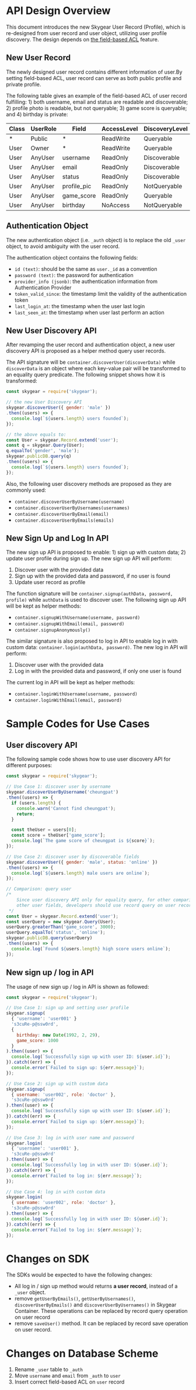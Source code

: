 # API Design Overview

This document introduces the new Skygear User Record (Profile), which is
re-designed from user record and user object, utilizing user profile discovery.
The design depends on [the field-based ACL](field-based-acl.md) feature.

## New User Record

The newly designed user record contains different information of user.By
setting field-based ACL, user record can serve as both public profile and
private profile.

The following table gives an example of the field-based ACL of user record
fulfilling: 1) both username, email and status are readable and discoverable;
2) profile photo is readable, but not queryable; 3) game score is queryable;
and 4) birthday is private:

| Class | UserRole |    Field    | AccessLevel | DiscoveryLevel |
|-------|----------|-------------|-------------|----------------|
| *     | Public   | *           | ReadWrite   | Queryable      |
| User  | Owner    | *           | ReadWrite   | Queryable      |
| User  | AnyUser  | username    | ReadOnly    | Discoverable   |
| User  | AnyUser  | email       | ReadOnly    | Discoverable   |
| User  | AnyUser  | status      | ReadOnly    | Discoverable   |
| User  | AnyUser  | profile_pic | ReadOnly    | NotQueryable   |
| User  | AnyUser  | game_score  | ReadOnly    | Queryable      |
| User  | AnyUser  | birthday    | NoAccess    | NotQueryable   |

## Authentication Object

The new authentication object (i.e. `_auth` object) is to replace the old
 `_user` object, to avoid ambiguity with the user record.

The authentication object contains the following fields:

- `id (text)`: should be the same as `user._id` as a convention
- `password (text)`: the password for authentication
- `provider_info (jsonb)`: the authentication information from Authentication
  Provider
- `token_valid_since`: the timestamp limit the validity of the authentication
  token
- `last_login_at`: the timestamp when the user last login
- `last_seen_at`: the timestamp when user last perform an action

## New User Discovery API

After revamping the user record and authentication object, a new user discovery
API is proposed as a helper method query user records.

The API signature will be `container.discoverUser(discoverData)` while
`discoverData` is an object where each key-value pair will be transformed to
an equality query predicate. The following snippet shows how it is transformed:

```js
const skygear = require('skygear');

// the new User Discovery API
skygear.discoverUser({ gender: 'male' })
.then((users) => {
  console.log(`${users.length} users founded`);
});

// the above equals to:
const User = skygear.Record.extend('user');
const q = skygear.Query(User);
q.equalTo('gender', 'male');
skygear.publicDB.query(q)
.then((users) => {
  console.log(`${users.length} users founded`);
});
```

Also, the following user discovery methods are proposed as they are commonly
used:

- `container.discoverUserByUsername(username)`
- `container.discoverUserByUsernames(usernames)`
- `container.discoverUserByEmail(email)`
- `container.discoverUserByEmails(emails)`

## New Sign Up and Log In API

The new sign up API is proposed to enable: 1) sign up with custom data;
2) update user profile during sign up. The new sign up API will perform:

1. Discover user with the provided data
1. Sign up with the provided data and password, if no user is found
1. Update user record as profile

The function signature will be `container.signup(authData, password, profile)`
while `authData` is used to discover user. The following sign up API will be
kept as helper methods:

- `container.signupWithUsername(username, password)`
- `container.signupWithEmail(email, password)`
- `container.signupAnonymously()`

The similar signature is also proposed to log in API to enable log in with
custom data: `container.login(authData, password)`.  The new log in API will
perform:

1. Discover user with the provided data
1. Log in with the provided data and password, if only one user is found

The current log in API will be kept as helper methods:

- `container.loginWithUsername(username, password)`
- `container.loginWithEmail(email, password)`

# Sample Codes for Use Cases

## User discovery API

The following sample code shows how to use user discovery API for different
purposes:

```js
const skygear = require('skygear');

// Use Case 1: discover user by username
skygear.discoverUserByUsername('cheungpat')
.then((users) => {
  if (users.length) {
    console.warn('Cannot find cheungpat');
    return;
  }

  const theUser = users[0];
  const score = theUser['game_score'];
  console.log(`The game score of cheungpat is ${score}`);
});

// Use Case 2: discover user by discoverable fields
skygear.discoverUser({ gender: 'male', status: 'online' })
.then((users) => {
  console.log(`${users.length} male users are online`);
});

// Comparison: query user
/*
    Since user discovery API only for equality query, for other comparisons on
    other user fields, developers should use record query on user record.
 */
const User = skygear.Record.extend('user');
const userQuery = new skygear.Query(User);
userQuery.greaterThan('game_score', 3000);
userQuery.equalTo('status', 'online');
skygear.publicDB.query(userQuery)
.then((users) => {
  console.log(`Found ${users.length} high score users online`);
});
```

## New sign up / log in API

The usage of new sign up / log in API is shown as followed:

```js
const skygear = require('skygear');

// Use Case 1: sign up and setting user profile
skygear.signup(
  { 'username': 'user001' }
  's3cuRe-p@ssw0rd',
  {
    birthday: new Date(1992, 2, 29),
    game_score: 1000
  }
).then((user) => {
  console.log(`Successfully sign up with user ID: ${user.id}`);
}).catch((err) => {
  console.error(`Failed to sign up: ${err.message}`);
});

// Use Case 2: sign up with custom data
skygear.signup(
  { username: 'user002', role: 'doctor' },
  's3cuRe-p@ssw0rd'
).then((user) => {
  console.log(`Successfully sign up with user ID: ${user.id}`);
}).catch((err) => {
  console.error(`Failed to sign up: ${err.message}`);
});

// Use Case 3: log in with user name and password
skygear.login(
  { 'username': 'user001' },
  's3cuRe-p@ssw0rd'
).then((user) => {
  console.log(`Successfully log in with user ID: ${user.id}`);
}).catch((err) => {
  console.error(`Failed to log in: ${err.message}`);
});

// Use Case 4: log in with custom data
skygear.login(
  { username: 'user002', role: 'doctor' },
  's3cuRe-p@ssw0rd'
).then((user) => {
  console.log(`Successfully log in with user ID: ${user.id}`);
}).catch((err) => {
  console.error(`Failed to log in: ${err.message}`);
});

```

# Changes on SDK

The SDKs would be expected to have the following changes:

- All log in / sign up method would returns **a user record**, instead of
  a `_user` object.
- remove `getUserByEmails()`, `getUserByUsernames()`, `discoverUserByEmails()`
  and `discoverUserByUsernames()` in Skygear Container. These operations can be
  replaced by record query operation on user record
- remove `saveUser()` method. It can be replaced by record save operation on
  user record.

# Changes on Database Scheme

1. Rename `_user` table to `_auth`
1. Move `username` and `email` from `_auth` to `user`
1. Insert correct field-based ACL on `user` record
